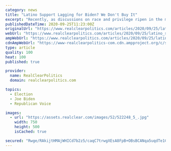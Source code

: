 ```yaml
---
category: news
title: "Latino Support Lagging for Biden? We Don't Buy It"
excerpt: "Recently, as discussions on race and privilege ripen in the media and in our individual conversations, concepts surrounding the Latino vote have been widely discussed -- and"
publishedDateTime: 2020-09-25T11:23:00Z
originalUrl: "https://www.realclearpolitics.com/articles/2020/09/25/latino_support_lagging_for_biden_we_dont_buy_it.html#!"
webUrl: "https://www.realclearpolitics.com/articles/2020/09/25/latino_support_lagging_for_biden_we_dont_buy_it.html#!"
ampWebUrl: "https://www.realclearpolitics.com/articles/2020/09/25/latino_support_lagging_for_biden_we_dont_buy_it.amp.html"
cdnAmpWebUrl: "https://www-realclearpolitics-com.cdn.ampproject.org/c/s/www.realclearpolitics.com/articles/2020/09/25/latino_support_lagging_for_biden_we_dont_buy_it.amp.html"
type: article
quality: 100
heat: 100
published: true

provider:
  name: RealClearPolitics
  domain: realclearpolitics.com

topics:
  - Election
  - Joe Biden
  - Republican Voice

images:
  - url: "https://assets.realclear.com/images/52/522248_5_.jpg"
    width: 750
    height: 500
    isCached: true

secured: "Rwge/RAkijtHMAjWHICd7b2z5/caqC7trwgXEsA8FpB+OBsBCANqa5uqdTe1CGu7zbNyKibVz+OhnKP8H6SBliyL8ITB+/vMdWJe8u61qbHGrZeXIPbltugxqs3EAI28v/wdB4IEkLlU+hL93Me8dCGt/lyC0pAEGWv9BRb5qappCtCtUIIWI1Hf6upvuxv6YfcERcC16soRvcPApyGPjWue2cDoSgpcQuiQn8zUMLxVyOaxtug70ioQWwe0bPtl5+kV64dbB7apwhFuVXyfUVALe61UDEHvi0o4cNO1PlTnvYZdMY3p7XzzvFTQhwUM1jnKLgYcNT8CCl2B7LAeqtaGQYB9g4pOYTjtt04Tfzg=;TCwQ/sTHvcE8AiJXyC8pcg=="
---
```


